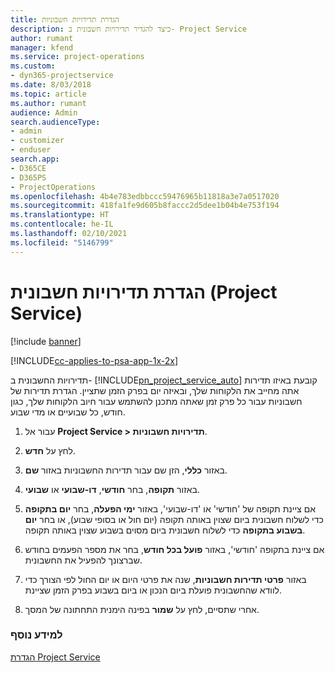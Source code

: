 ```yaml
---
title: הגדרת תדירויות חשבוניות
description: כיצד להגדיר תדירויות חשבונית ב- Project Service
author: rumant
manager: kfend
ms.service: project-operations
ms.custom:
- dyn365-projectservice
ms.date: 8/03/2018
ms.topic: article
ms.author: rumant
audience: Admin
search.audienceType:
- admin
- customizer
- enduser
search.app:
- D365CE
- D365PS
- ProjectOperations
ms.openlocfilehash: 4b4e783edbbccc59476965b11818a3e7a0517020
ms.sourcegitcommit: 418fa1fe9d605b8faccc2d5dee1b04b4e753f194
ms.translationtype: HT
ms.contentlocale: he-IL
ms.lasthandoff: 02/10/2021
ms.locfileid: "5146799"
---
```

# <a name="set-up-invoice-frequencies-project-service"></a>הגדרת תדירויות חשבונית (Project Service)

[!include [banner](../includes/psa-now-project-operations.md)]

[!INCLUDE[cc-applies-to-psa-app-1x-2x](../includes/cc-applies-to-psa-app-1x-2x.md)]

תדירויות החשבונית ב- [!INCLUDE[pn_project_service_auto](../includes/pn-project-service-auto.md)] קובעת באיזו תדירות אתה מחייב את הלקוחות שלך, ובאיזה יום בפרק הזמן שתציין. הגדרת תדירות של חשבוניות עבור כל פרק זמן שאתה מתכנן להשתמש עבור חיוב הלקוחות שלך, כגון חודש, כל שבועיים או מדי שבוע.  
  
1.  עבור אל **Project Service > תדירויות חשבוניות**.  
  
2.  לחץ על **חדש**.  
  
3.  באזור **כללי**, הזן שם עבור תדירות החשבוניות באזור **שם**.  
  
4.  באזור **תקופה**, בחר **חודשי**, **דו-שבועי** או **שבועי**.  
  
5.  אם ציינת תקופה של 'חודשי' או 'דו-שבועי', באזור **ימי הפעלה**, בחר **יום בתקופה** כדי לשלוח חשבונית ביום שצוין באותה תקופה (יום חול או בסופי שבוע), או בחר **יום בשבוע בתקופה** כדי לשלוח חשבונית ביום מסוים בשבוע שצוין באותה תקופה.  
  
6.  אם ציינת בתקופה 'חודשי', באזור **פועל בכל חודש**, בחר את מספר הפעמים בחודש שברצונך להפעיל את החשבונית.  
  
7.  באזור **פרטי תדירות חשבוניות**, שנה את פרטי היום או יום החול לפי הצורך כדי לוודא שהחשבונית פועלת ביום הנכון או ביום בשבוע בפרק הזמן שציינת.  
  
8.  אחרי שתסיים, לחץ על **שמור** בפינה הימנית התחתונה של המסך.  
  
### <a name="see-also"></a>למידע נוסף  
 [הגדרת Project Service](../psa/configure.md)
